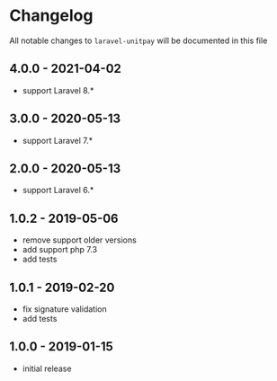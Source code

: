 # Changelog

All notable changes to `laravel-unitpay` will be documented in this file

## 4.0.0 - 2021-04-02

- support Laravel 8.*

## 3.0.0 - 2020-05-13

- support Laravel 7.*

## 2.0.0 - 2020-05-13

- support Laravel 6.*

## 1.0.2 - 2019-05-06

- remove support older versions
- add support php 7.3
- add tests

## 1.0.1 - 2019-02-20

- fix signature validation
- add tests

## 1.0.0 - 2019-01-15

- initial release
